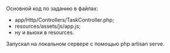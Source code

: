 Основной код по заданию в файлах:

- app/Http/Controllers/TaskController.php;
- resources/assets/js/app.js;
- ну и вьюхи в resources.

Запускал на локальном сервере с помощью php artisan serve.